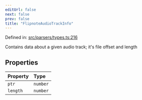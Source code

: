 ```yaml
---
editUrl: false
next: false
prev: false
title: "FlipnoteAudioTrackInfo"
---
```


Defined in: [src/parsers/types.ts:216](https://github.com/jaames/flipnote.js/blob/8ec10f089e866d1297261b52ab6750bd899577ce/src/parsers/types.ts#L216)

Contains data about a given audio track; it's file offset and length

## Properties

| Property | Type |
| :------ | :------ |
| <a id="ptr"></a> `ptr` | `number` |
| <a id="length"></a> `length` | `number` |
